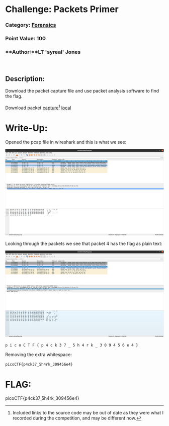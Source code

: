 # **Challenge:** Packets Primer


### **Category:** [Forensics](../)
### **Point Value:** 100   
### **Author:**LT 'syreal' Jones
<br>

## **Description:**
Download the packet capture file and use packet analysis software to find the flag.<br>
<br>
Download packet [capture](https://artifacts.picoctf.net/c/204/network-dump.flag.pcap)[^1] [local](./network-dump.flag.pcap)


# **Write-Up:**
Opened the pcap file in wireshark and this is what we see:
  
<img src="./images/FirstOpen.png" width=1024>

Looking through the packets we see that packet 4 has the flag as plain text:
  
<img src="./images/FlagFound.png" width=1024>

```
p i c o C T F { p 4 c k 3 7 _ 5 h 4 r k _ 3 0 9 4 5 6 e 4 }
```

Removing the extra whitespace:
```
picoCTF{p4ck37_5h4rk_309456e4}  
```
# **FLAG:** 
picoCTF{p4ck37_5h4rk_309456e4}

[^1]: Included links to the source code may be out of date as they were what I recorded during the competition, and may be different now.